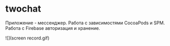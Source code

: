 # twochat

Приложение - мессенджер. Работа с зависимостями CocoaPods и SPM. Работа с Firebase авторизация и хранение. 

![](screen record.gif)
